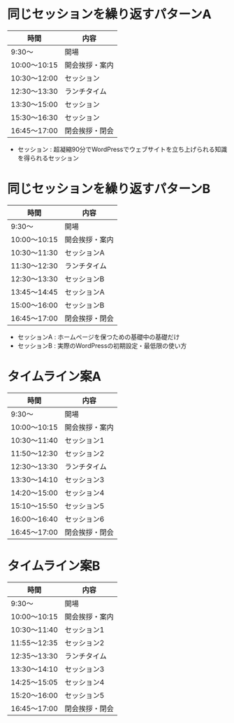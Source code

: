# 同じセッションを繰り返すパターンA
|時間|内容|
----|----
|9:30〜|開場|
|10:00〜10:15|開会挨拶・案内|
|10:30〜12:00|セッション|
|12:30〜13:30|ランチタイム|
|13:30〜15:00|セッション|
|15:30〜16:30|セッション|
|16:45〜17:00|閉会挨拶・閉会|

- セッション : 超凝縮90分でWordPressでウェブサイトを立ち上げられる知識を得られるセッション

# 同じセッションを繰り返すパターンB
|時間|内容|
----|----
|9:30〜|開場|
|10:00〜10:15|開会挨拶・案内|
|10:30〜11:30|セッションA|
|11:30〜12:30|ランチタイム|
|12:30〜13:30|セッションB|
|13:45〜14:45|セッションA|
|15:00〜16:00|セッションB|
|16:45〜17:00|閉会挨拶・閉会|

- セッションA : ホームページを保つための基礎中の基礎だけ
- セッションB : 実際のWordPressの初期設定・最低限の使い方

# タイムライン案A
|時間|内容|
----|----
|9:30〜|開場|
|10:00〜10:15|開会挨拶・案内|
|10:30〜11:40|セッション1|
|11:50〜12:30|セッション2|
|12:30〜13:30|ランチタイム|
|13:30〜14:10|セッション3|
|14:20〜15:00|セッション4|
|15:10〜15:50|セッション5|
|16:00〜16:40|セッション6|
|16:45〜17:00|閉会挨拶・閉会|

# タイムライン案B
|時間|内容|
----|----
|9:30〜|開場|
|10:00〜10:15|開会挨拶・案内|
|10:30〜11:40|セッション1|
|11:55〜12:35|セッション2|
|12:35〜13:30|ランチタイム|
|13:30〜14:10|セッション3|
|14:25〜15:05|セッション4|
|15:20〜16:00|セッション5|
|16:45〜17:00|閉会挨拶・閉会|
